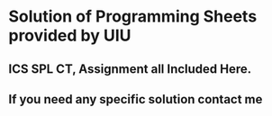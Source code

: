 # Solution of Programming Sheets provided by UIU
## ICS SPL CT, Assignment all Included Here.
## If you need any specific solution contact me
